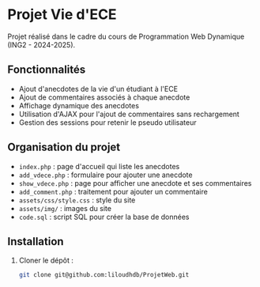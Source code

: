# Projet Vie d'ECE

Projet réalisé dans le cadre du cours de Programmation Web Dynamique (ING2 - 2024-2025).

## Fonctionnalités

- Ajout d'anecdotes de la vie d'un étudiant à l'ECE
- Ajout de commentaires associés à chaque anecdote
- Affichage dynamique des anecdotes
- Utilisation d'AJAX pour l'ajout de commentaires sans rechargement
- Gestion des sessions pour retenir le pseudo utilisateur

## Organisation du projet

- `index.php` : page d'accueil qui liste les anecdotes
- `add_vdece.php` : formulaire pour ajouter une anecdote
- `show_vdece.php` : page pour afficher une anecdote et ses commentaires
- `add_comment.php` : traitement pour ajouter un commentaire
- `assets/css/style.css` : style du site
- `assets/img/` : images du site
- `code.sql` : script SQL pour créer la base de données

## Installation

1. Cloner le dépôt :
   ```bash
   git clone git@github.com:liloudhdb/ProjetWeb.git
